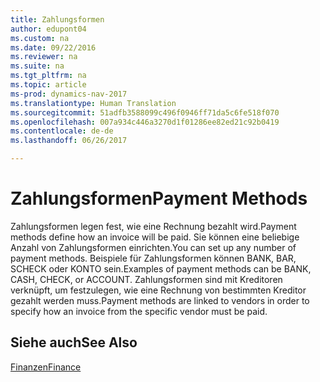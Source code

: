 ```yaml
---
title: Zahlungsformen
author: edupont04
ms.custom: na
ms.date: 09/22/2016
ms.reviewer: na
ms.suite: na
ms.tgt_pltfrm: na
ms.topic: article
ms-prod: dynamics-nav-2017
ms.translationtype: Human Translation
ms.sourcegitcommit: 51adfb3588099c496f0946ff71da5c6fe518f070
ms.openlocfilehash: 007a934c446a3270d1f01286ee82ed21c92b0419
ms.contentlocale: de-de
ms.lasthandoff: 06/26/2017

---
```


# <a name="payment-methods"></a><span data-ttu-id="b3d82-102">Zahlungsformen</span><span class="sxs-lookup"><span data-stu-id="b3d82-102">Payment Methods</span></span>
<span data-ttu-id="b3d82-103">Zahlungsformen legen fest, wie eine Rechnung bezahlt wird.</span><span class="sxs-lookup"><span data-stu-id="b3d82-103">Payment methods define how an invoice will be paid.</span></span> <span data-ttu-id="b3d82-104">Sie können eine beliebige Anzahl von Zahlungsformen einrichten.</span><span class="sxs-lookup"><span data-stu-id="b3d82-104">You can set up any number of payment methods.</span></span> <span data-ttu-id="b3d82-105">Beispiele für Zahlungsformen können BANK, BAR, SCHECK oder KONTO sein.</span><span class="sxs-lookup"><span data-stu-id="b3d82-105">Examples of payment methods can be BANK, CASH, CHECK, or ACCOUNT.</span></span>
<span data-ttu-id="b3d82-106">Zahlungsformen sind mit Kreditoren verknüpft, um festzulegen, wie eine Rechnung von bestimmten Kreditor gezahlt werden muss.</span><span class="sxs-lookup"><span data-stu-id="b3d82-106">Payment methods are linked to vendors in order to specify how an invoice from the specific vendor must be paid.</span></span>

## <a name="see-also"></a><span data-ttu-id="b3d82-107">Siehe auch</span><span class="sxs-lookup"><span data-stu-id="b3d82-107">See Also</span></span>
[<span data-ttu-id="b3d82-108">Finanzen</span><span class="sxs-lookup"><span data-stu-id="b3d82-108">Finance</span></span>](finance-setup.md)  


